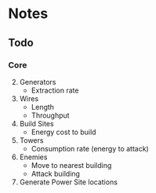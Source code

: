 # Notes

## Todo

### Core

2. Generators
    * Extraction rate
3. Wires
    * Length
    * Throughput
4. Build Sites
    * Energy cost to build
5. Towers
    * Consumption rate (energy to attack)
6. Enemies
    * Move to nearest building
    * Attack building
7. Generate Power Site locations